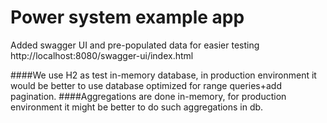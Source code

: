 # Power system example app

Added swagger UI and pre-populated data for easier testing
http://localhost:8080/swagger-ui/index.html


####We use H2 as test in-memory database, in production environment it would be better to use database optimized for range queries+add pagination.
####Aggregations are done in-memory, for production environment it might be better to do such aggregations in db.




